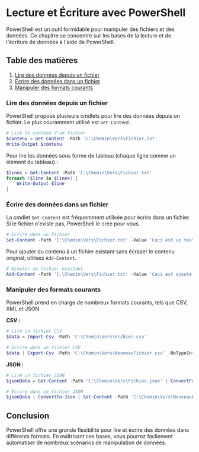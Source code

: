 # Lecture et Écriture avec PowerShell

PowerShell est un outil formidable pour manipuler des fichiers et des données. Ce chapitre se concentre sur les bases de la lecture et de l'écriture de données à l'aide de PowerShell.

## Table des matières

1. [Lire des données depuis un fichier](#lire-des-données-depuis-un-fichier)
2. [Écrire des données dans un fichier](#écrire-des-données-dans-un-fichier)
3. [Manipuler des formats courants](#manipuler-des-formats-courants)

### Lire des données depuis un fichier

PowerShell propose plusieurs cmdlets pour lire des données depuis un fichier. Le plus couramment utilisé est `Get-Content`.

```powershell
# Lire le contenu d'un fichier
$contenu = Get-Content -Path 'C:\Chemin\Vers\Fichier.txt'
Write-Output $contenu
```

Pour lire les données sous forme de tableau (chaque ligne comme un élément du tableau) :

```powershell
$lines = Get-Content -Path 'C:\Chemin\Vers\Fichier.txt'
foreach ($line in $lines) {
    Write-Output $line
}
```

### Écrire des données dans un fichier

La cmdlet `Set-Content` est fréquemment utilisée pour écrire dans un fichier. Si le fichier n'existe pas, PowerShell le crée pour vous.

```powershell
# Écrire dans un fichier
Set-Content -Path 'C:\Chemin\Vers\Fichier.txt' -Value 'Ceci est un texte de test.'
```

Pour ajouter du contenu à un fichier existant sans écraser le contenu original, utilisez `Add-Content`.

```powershell
# Ajouter au fichier existant
Add-Content -Path 'C:\Chemin\Vers\Fichier.txt' -Value 'Ceci est ajouté au fichier existant.'
```

### Manipuler des formats courants

PowerShell prend en charge de nombreux formats courants, tels que CSV, XML et JSON.

**CSV :**

```powershell
# Lire un fichier CSV
$data = Import-Csv -Path 'C:\Chemin\Vers\Fichier.csv'

# Écrire dans un fichier CSV
$data | Export-Csv -Path 'C:\Chemin\Vers\NouveauFichier.csv' -NoTypeInformation
```

**JSON :**

```powershell
# Lire un fichier JSON
$jsonData = Get-Content -Path 'C:\Chemin\Vers\Fichier.json' | ConvertFrom-Json

# Écrire dans un fichier JSON
$jsonData | ConvertTo-Json | Set-Content -Path 'C:\Chemin\Vers\NouveauFichier.json'
```

## Conclusion

PowerShell offre une grande flexibilité pour lire et écrire des données dans différents formats. En maîtrisant ces bases, vous pourrez facilement automatiser de nombreux scénarios de manipulation de données.
